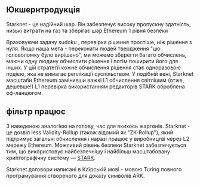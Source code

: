 ## Юкшернтродукція

Starknet - це надійний шар. Він забезпечує високу пропускну здатність, низькі витрати на газ та зберігає шар Ethereum 1 рівня безпеки

Враховуючи задачу sudoku , перевірка рішення простіше, ніж рішення з нуля. Якщо наша мета - переконати людей твердження "цю головоломку було вирішено", ми можемо зберегти багато обчислень, маючи одну людину обчислити рішення і потім поширити його для інших. У цій стратегії кожне обчислення рішення стає одноразовою подією, яка не вимагає реплікації суспільством. У подібній вені, Starknet масштаби Ethereum замінивши важкі L1 обчислення світлішим (отже, дешевше!) L1 перевірка використанням редакторів STARK оброблена оф-ланцюгом.

## фільтр працює

З наведеною аналогією на голову, час для якихось жаргонів. Starknet - це дозвіл less Validity-Rollup (також відомий як "ZK-Rollup"), який підтримує загальні обчислення і наразі працює у виробництві через L2 мережу Ethereum. Можливий рівень безпеки Starknet забезпечується тим, що використовує найбезпечнішу і найбільш масштабовану криптографічну систему — [STARK](https://starkware.co/stark/).

Starknet договори написані в Каїрській мові - мовою Turing повного програмування створеного для доказу символів ARK.